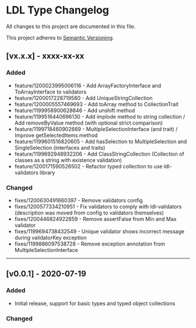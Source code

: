 # LDL Type Changelog

All changes to this project are documented in this file.

This project adheres to [Semantic Versioning](https://semver.org/spec/v2.0.0.html).

## [vx.x.x] - xxxx-xx-xx

### Added

- feature/1200023995006116 - Add ArrayFactoryInterface and ToArrayInterface to validators
- feature/1200017228719580 - Add UniqueStringCollection
- feature/1200005557469693 - Add toArray method to CollectionTrait
- feature/1199958900628846 - Add unshift method
- feature/1199516440696130 - Add implode method to string collection / Add removeByValue method (with optional strict comparison)
- feature/1199718460902669 - MultipleSelectionInterface (and trait) / Improve getSelectedItems method
- feature/1199601516820605 - Add hasSelection to MultipleSelection and SingleSelection (interfaces and traits)
- feature/1199692948932206 - Add ClassStringCollection (Collection of classes as a string with existence validation)
- feature/1200171590526502 - Refactor typed collection to use ldl-validators library

### Changed

- fixes/1200630491660397 - Remove validators config
- fixes/1200577334210951 - Fix validators to comply with ldl-validators (description was moved from config to validators themselves)
- fixes/1200446824922859 - Remove assertFalse from Min and Max validator
- fixes/1199694738432549 - Unique validator shows incorrect message during validatorKey exception
- fixes/1199886097538728 - Remove exception annotation from MultipleSelectionInterface

---

## [v0.0.1] - 2020-07-19

### Added

- Initial release, support for basic types and typed object collections

### Changed
